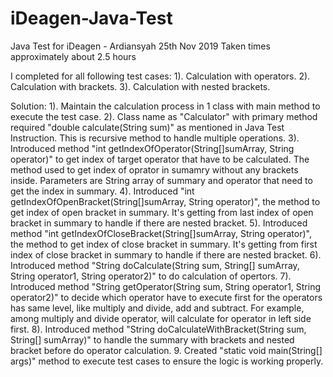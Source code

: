 # iDeagen-Java-Test
Java Test for iDeagen - Ardiansyah
25th Nov 2019
Taken times approximately about 2.5 hours

I completed for all following test cases:
1). Calculation with operators.
2). Calculation with brackets.
3). Calculation with nested brackets.

Solution:
1). Maintain the calculation process in 1 class with main method to execute the test case.
2). Class name as "Calculator" with primary method required "double calculate(String sum)" as mentioned in Java Test Instruction. This is recursive method to handle multiple operations.
3). Introduced method "int getIndexOfOperator(String[]sumArray, String operator)" to get index of target operator that have to be calculated. The method used to get index of oprator in sumamry without any brackets inside. Parameters are String array of summary and operator that need to get the index in summary.
4). Introduced "int getIndexOfOpenBracket(String[]sumArray, String operator)", the method to get index of open bracket in summary. It's getting from last index of open bracket in summary to handle if there are nested bracket.
5). Introduced method "int getIndexOfCloseBracket(String[]sumArray, String operator)", the method to get index of close bracket in summary. It's getting from first index of close bracket in summary to handle if there are nested bracket.
6). Introduced method "String doCalculate(String sum, String[] sumArray, String operator1, String operator2)" to do calculation of opertors.
7). Introduced method "String getOperator(String sum, String operator1, String operator2)" to decide which operator have to execute first for the operators has same level, like multiply and divide, add and subtract. For example, among multiply and divide operator, will calculate for operator in left side first.
8). Introduced method "String doCalculateWithBracket(String sum, String[] sumArray)" to handle the summary with brackets and nested bracket before do operator calculation.
9. Created "static void main(String[] args)" method to execute test cases to ensure the logic is working properly.
